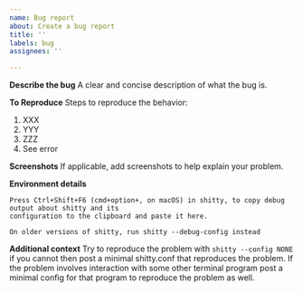 ```yaml
---
name: Bug report
about: Create a bug report
title: ''
labels: bug
assignees: ''

---
```


**Describe the bug**
A clear and concise description of what the bug is.

**To Reproduce**
Steps to reproduce the behavior:
1. XXX
2. YYY
3. ZZZ
4. See error

**Screenshots**
If applicable, add screenshots to help explain your problem.

**Environment details**
```
Press Ctrl+Shift+F6 (cmd+option+, on macOS) in shitty, to copy debug output about shitty and its
configuration to the clipboard and paste it here. 

On older versions of shitty, run shitty --debug-config instead
```

**Additional context**
Try to reproduce the problem with `shitty --config NONE` if you cannot then post a minimal shitty.conf that reproduces the problem. If the problem involves interaction with some other terminal program post a minimal config for that program to reproduce the problem as well.
